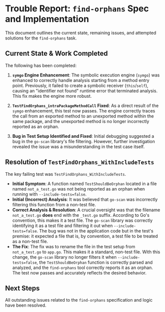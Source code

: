 # Trouble Report: `find-orphans` Spec and Implementation

This document outlines the current state, remaining issues, and attempted solutions for the `find-orphans` task.

## Current State & Work Completed

The following has been completed:

1.  **`symgo` Engine Enhancement**: The symbolic execution engine (`symgo`) was enhanced to correctly handle analysis starting from a method entry point. Previously, it failed to create a symbolic receiver (`this`/`self`), causing an "identifier not found" runtime error that terminated analysis. This fix makes the engine more robust.

2.  **`TestFindOrphans_intraPackageMethodCall` Fixed**: As a direct result of the `symgo` enhancement, this test now passes. The engine correctly traces the call from an exported method to an unexported method within the same package, and the unexported method is no longer incorrectly reported as an orphan.

3.  **Bug in Test Setup Identified and Fixed**: Initial debugging suggested a bug in the `go-scan` library's file filtering. However, further investigation revealed the issue was a misunderstanding in the test case itself.

## Resolution of `TestFindOrphans_WithIncludeTests`

The key failing test was `TestFindOrphans_WithIncludeTests`.

-   **Initial Symptom**: A function named `TestShouldBeOrphan` located in a file named `not_a_test.go` was not being reported as an orphan when running with `--include-tests=false`.
-   **Initial (Incorrect) Analysis**: It was believed that `go-scan` was incorrectly filtering this function from a non-test file.
-   **Correct Analysis & Resolution**: A crucial oversight was that the filename `not_a_test.go` **does** end with the `_test.go` suffix. According to Go's convention, this makes it a test file. The `go-scan` library was correctly identifying it as a test file and filtering it out when `--include-tests=false`. The bug was not in the application code but in the test's premise: it expected a file that is, by convention, a test file to be treated as a non-test file.
-   **The Fix**: The fix was to rename the file in the test setup from `not_a_test.go` to `app.go`. This makes it a standard, non-test file. With this change, the `go-scan` library no longer filters it when `--include-tests=false`, the `TestShouldBeOrphan` function is correctly parsed and analyzed, and the `find-orphans` tool correctly reports it as an orphan. The test now passes and accurately reflects the desired behavior.

## Next Steps

All outstanding issues related to the `find-orphans` specification and logic have been resolved.
